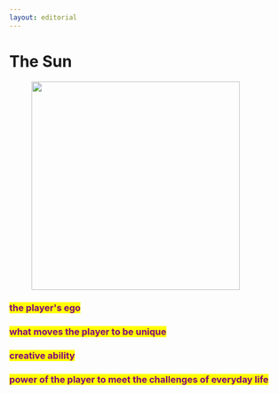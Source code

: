 ```yaml
---
layout: editorial
---
```


# The Sun

<figure><img src="../../../../../../../.gitbook/assets/pexels-btgl-♡-19052591.jpg" alt="" width="375"><figcaption></figcaption></figure>

### <mark style="color:purple;">the player's ego</mark>

### <mark style="color:purple;">what moves the player to be unique</mark>

### <mark style="color:purple;">creative ability</mark>

### &#x20;<mark style="color:purple;">power of the player to meet the challenges of everyday life</mark>

